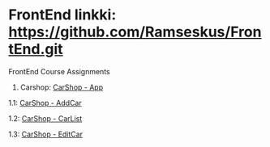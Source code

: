# FrontEnd linkki: https://github.com/Ramseskus/FrontEnd.git
FrontEnd Course Assignments

1. Carshop: [CarShop - App](/carshop/src/App.js)

  1.1: [CarShop - AddCar](/carshop/src/components/AddCar.js)
  
  1.2: [CarShop - CarList](/carshop/src/components/Carlist.js)
  
  1.3: [CarShop - EditCar](/carshop/src/components/EditCar.js)
